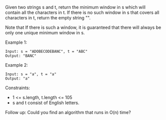 Given two strings s and t, return the minimum window in s which will contain all the characters in t. If there is no such window in s that covers all characters in t, return the empty string "".

Note that If there is such a window, it is guaranteed that there will always be only one unique minimum window in s.

Example 1:
```
Input: s = "ADOBECODEBANC", t = "ABC"
Output: "BANC"
```

Example 2:
```
Input: s = "a", t = "a"
Output: "a"
```

Constraints:

- 1 <= s.length, t.length <= 105
- s and t consist of English letters.

Follow up: Could you find an algorithm that runs in O(n) time?